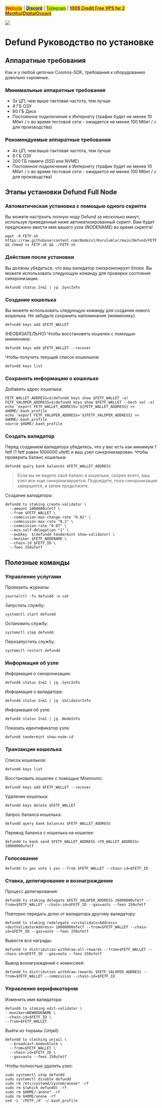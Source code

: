 &#x20;                             [<mark style="color:red;">**Website**</mark>](https://nodeist.net/) | [<mark style="color:blue;">**Discord**</mark>](https://discord.gg/ypx7mJ6Zzb) | [<mark style="color:green;">**Telegram**</mark>](https://t.me/noodeist) | [<mark style="color:purple;">**100$ Credit Free VPS for 2 Months(DigitalOcean)**</mark>](https://nodeist.net/)<mark style="color:purple;"></mark>

![](https://i.hizliresim.com/4mmj0u4.png)


# Defund Руководство по установке
## Аппаратные требования
Как и у любой цепочки Cosmos-SDK, требования к оборудованию довольно скромные.

### Минимальные аппаратные требования
  - 3x ЦП; чем выше тактовая частота, тем лучше
  - 4 ГБ ОЗУ
  - 80 ГБ Диск
  - Постоянное подключение к Интернету (трафик будет не менее 10 Мбит / с во время тестовой сети - ожидается не менее 100 Мбит / с для производства)

### Рекомендуемые аппаратные требования
  - 4x ЦП; чем выше тактовая частота, тем лучше
  - 8 ГБ ОЗУ
  - 200 ГБ памяти (SSD или NVME)
  - Постоянное подключение к Интернету (трафик будет не менее 10 Мбит / с во время тестовой сети - ожидается не менее 100 Мбит / с для производства)

## Этапы установки Defund Full Node
### Автоматическая установка с помощью одного скрипта
Вы можете настроить полную ноду Defund за несколько минут, используя приведенный ниже автоматизированный скрипт.
Вам будет предложено ввести имя вашего узла (NODENAME) во время скрипта!

```
wget -O FETF.sh https://raw.githubusercontent.com/Nodeist/Kurulumlar/main/Defund/FETF && chmod +x FETF.sh && ./FETF.sh
```
### Действия после установки

Вы должны убедиться, что ваш валидатор синхронизирует блоки.
Вы можете использовать следующую команду для проверки состояния синхронизации.
```
defundd status 2>&1 | jq .SyncInfo
```

### Создание кошелька
Вы можете использовать следующую команду для создания нового кошелька. Не забудьте сохранить напоминание (мнемонику).
```
defundd keys add $FETF_WALLET
```

(НЕОБЯЗАТЕЛЬНО) Чтобы восстановить кошелек с помощью мнемоники:
```
defundd keys add $FETF_WALLET --recover
```

Чтобы получить текущий список кошельков:
```
defundd keys list
```
### Сохранить информацию о кошельке
Добавить адрес кошелька:
```
FETF_WALLET_ADDRESS=$(defundd keys show $FETF_WALLET -a)
FETF_VALOPER_ADDRESS=$(defundd keys show $FETF_WALLET --bech val -a)
echo 'export FETF_WALLET_ADDRESS='${FETF_WALLET_ADDRESS} >> $HOME/.bash_profile
echo 'export FETF_VALOPER_ADDRESS='${FETF_VALOPER_ADDRESS} >> $HOME/.bash_profile
source $HOME/.bash_profile
```


### Создать валидатор
Перед созданием валидатора убедитесь, что у вас есть как минимум 1 fetf (1 fetf равен 1000000 ufetf) и ваш узел синхронизирован.
Чтобы проверить баланс кошелька:
```
defundd query bank balances $FETF_WALLET_ADDRESS
```
> Если вы не видите свой баланс в кошельке, скорее всего, ваш узел все еще синхронизируется. Подождите, пока синхронизация завершится, а затем продолжите.

Создание валидатора:
```
defundd tx staking create-validator \
  --amount 1000000ufetf \
  --from $FETF_WALLET \
  --commission-max-change-rate "0.01" \
  --commission-max-rate "0.2" \
  --commission-rate "0.07" \
  --min-self-delegation "1" \
  --pubkey  $(defundd tendermint show-validator) \
  --moniker $FETF_NODENAME \
  --chain-id $FETF_ID \
  --fees 250ufetf
```


## Полезные команды
### Управление услугами
Проверить журналы:
```
journalctl -fu defundd -o cat
```

Запустить службу:
```
systemctl start defundd
```

Остановить службу:
```
systemctl stop defundd
```

Перезапустить службу:
```
systemctl restart defundd
```

### Информация об узле
Информация о синхронизации:
```
defundd status 2>&1 | jq .SyncInfo
```

Информация о валидаторе:
```
defundd status 2>&1 | jq .ValidatorInfo
```

Информация об узле:
```
defundd status 2>&1 | jq .NodeInfo
```

Показать идентификатор узла:
```
defundd tendermint show-node-id
```

### Транзакции кошелька
Список кошельков:
```
defundd keys list
```

Восстановить кошелек с помощью Mnemonic:
```
defundd keys add $FETF_WALLET --recover
```

Удаление кошелька:
```
defundd keys delete $FETF_WALLET
```

Запрос баланса кошелька:
```
defundd query bank balances $FETF_WALLET_ADDRESS
```

Перевод баланса с кошелька на кошелек:
```
defundd tx bank send $FETF_WALLET_ADDRESS <TO_WALLET_ADDRESS> 10000000ufetf
```

### Голосование
```
defundd tx gov vote 1 yes --from $FETF_WALLET --chain-id=$FETF_ID
```

### Ставка, делегирование и вознаграждение
Процесс делегирования:
```
defundd tx staking delegate $FETF_VALOPER_ADDRESS 10000000ufetf --from=$FETF_WALLET --chain-id=$FETF_ID --gas=auto --fees 250ufetf
```

Повторно передать долю от валидатора другому валидатору:
```
defundd tx staking redelegate <srcValidatorAddress> <destValidatorAddress> 10000000ufetf --from=$FETF_WALLET --chain-id=$FETF_ID --gas=auto --fees 250ufetf
```

Вывести все награды:
```
defundd tx distribution withdraw-all-rewards --from=$FETF_WALLET --chain-id=$FETF_ID --gas=auto --fees 250ufetf
```

Вывод вознаграждений с комиссией:
```
defundd tx distribution withdraw-rewards $FETF_VALOPER_ADDRESS --from=$FETF_WALLET --commission --chain-id=$FETF_ID
```

### Управление верификатором
Изменить имя валидатора:
```
defundd tx staking edit-validator \
--moniker=NEWNODENAME \
--chain-id=$FETF_ID \
--from=$FETF_WALLET
```

Выйти из тюрьмы (Unjail):
```
defundd tx slashing unjail \
  --broadcast-mode=block \
  --from=$FETF_WALLET \
  --chain-id=$FETF_ID \
  --gas=auto --fees 250ufetf
```


Чтобы полностью удалить узел:
```
sudo systemctl stop defundd
sudo systemctl disable defundd
sudo rm /etc/systemd/system/anone* -rf
sudo rm $(which defundd) -rf
sudo rm $HOME/.anone* -rf
sudo rm $HOME/anone -rf
sed -i '/FETF_/d' ~/.bash_profile
```
  